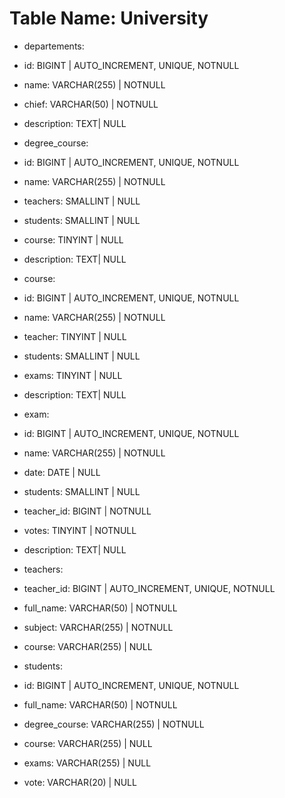 # Table Name: University

+ departements:

+ id: BIGINT | AUTO_INCREMENT, UNIQUE, NOTNULL
+ name: VARCHAR(255) | NOTNULL
+ chief: VARCHAR(50) | NOTNULL
+ description: TEXT| NULL
+ degree_course:

+ id: BIGINT | AUTO_INCREMENT, UNIQUE, NOTNULL
+ name: VARCHAR(255) | NOTNULL
+ teachers: SMALLINT | NULL
+ students: SMALLINT | NULL
+ course: TINYINT | NULL
+ description: TEXT| NULL
+ course:

+ id: BIGINT | AUTO_INCREMENT, UNIQUE, NOTNULL
+ name: VARCHAR(255) | NOTNULL
+ teacher: TINYINT | NULL
+ students: SMALLINT | NULL
+ exams: TINYINT | NULL
+ description: TEXT| NULL
+ exam:

+ id: BIGINT | AUTO_INCREMENT, UNIQUE, NOTNULL
+ name: VARCHAR(255) | NOTNULL
+ date: DATE | NULL
+ students: SMALLINT | NULL
+ teacher_id: BIGINT | NOTNULL
+ votes: TINYINT | NOTNULL
+ description: TEXT| NULL
+ teachers:

+ teacher_id: BIGINT | AUTO_INCREMENT, UNIQUE, NOTNULL
+ full_name: VARCHAR(50) | NOTNULL
+ subject: VARCHAR(255) | NOTNULL
+ course: VARCHAR(255) | NULL
+ students:

+ id: BIGINT | AUTO_INCREMENT, UNIQUE, NOTNULL
+ full_name: VARCHAR(50) | NOTNULL
+ degree_course: VARCHAR(255) | NOTNULL
+ course: VARCHAR(255) | NULL
+ exams: VARCHAR(255) | NULL
+ vote: VARCHAR(20) | NULL